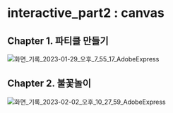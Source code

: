 # interactive_part2 : canvas

## Chapter 1. 파티클 만들기
![화면_기록_2023-01-29_오후_7_55_17_AdobeExpress](https://user-images.githubusercontent.com/107675322/215323444-6c514635-84be-470c-9a4f-cddfe5390e49.gif)

## Chapter 2. 불꽃놀이
![화면_기록_2023-02-02_오후_10_27_59_AdobeExpress](https://user-images.githubusercontent.com/107675322/216338271-bb3c0128-c332-45ec-8b31-e31dc59c5412.gif)
